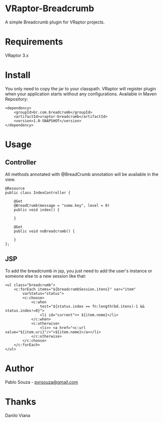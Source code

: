 VRaptor-Breadcrumb
======================

A simple Breadcrumb plugin for VRaptor projects.

Requirements
============

VRaptor 3.x

Install
=======

You only need to copy the jar to your classpath. VRaptor will register plugin when 
your application starts without any configurations. Available in Maven Repository:

    <dependency>
        <groupId>br.com.breadcrumb</groupId>
        <artifactId>vraptor-breadcrumb</artifactId>
        <version>1.0-SNAPSHOT</version>
    </dependency>

Usage
=====

Controller
----------

All methods annotated with @BreadCrumb annotation will be available in the view.

    @Resource
    public class IndexController {

        @Get
        @BreadCrumb(message = "some.key", level = 0)
        public void index() {

        }

        @Get
        public void noBreadcrumb() {

        }
    };

JSP
-----

To add the breadcrumb in jsp, you just need to add the user's instance or someone else to a new session like that:

    <ul class="breadcrumb">
        <c:forEach items="${breadcrumbSession.itens}" var="item"
            varStatus="status">
            <c:choose>
                <c:when
                    test="${status.index == fn:length(bd.itens)-1 && status.index!=0}">
                    <li id="current">> ${item.nome}</li>
                </c:when>
                <c:otherwise>
                    <li>> <a href="<c:url value="${item.uri}"/>">${item.nome}</a></li>
                </c:otherwise>
            </c:choose>
        </c:forEach>
    </ul>

Author
======

Pablo Souza - pvrsouza@gmail.com


Thanks
======

Danilo Viana
